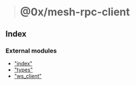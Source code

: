 > # @0x/mesh-rpc-client

## Index

### External modules

* ["index"](modules/_index_.md)
* ["types"](modules/_types_.md)
* ["ws_client"](modules/_ws_client_.md)